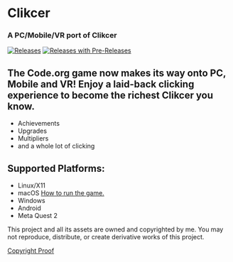 # Clikcer
### A PC/Mobile/VR port of Clikcer

[![Releases](https://img.shields.io/github/v/release/Blockyheadman/Clikcer)](https://github.com/Blockyheadman/Clikcer/releases)
[![Releases with Pre-Releases](https://img.shields.io/github/v/release/Blockyheadman/Clikcer?include_prereleases)](https://github.com/Blockyheadman/Clikcer/releases)
<!-- [![Clikcer on Quest 2](https://img.shields.io/badge/Get-On%20Oculus%20Store-blue)](https://www.oculus.com/experiences/quest/5507840142677277/) -->

## The Code.org game now makes its way onto PC, Mobile and VR! Enjoy a laid-back clicking experience to become the richest Clikcer you know.
* Achievements
* Upgrades
* Multipliers
* and a whole lot of clicking

## Supported Platforms:
* Linux/X11
* macOS [How to run the game.](https://docs.godotengine.org/en/3.5/tutorials/export/running_on_macos.html?highlight=macOS#app-is-signed-including-ad-hoc-signatures-but-not-notarized)
* Windows
* Android
* Meta Quest 2

This project and all its assets are owned and copyrighted by me. You may not reproduce, distribute, or create derivative works of this project.

[Copyright Proof](https://docs.github.com/en/repositories/managing-your-repositorys-settings-and-features/customizing-your-repository/licensing-a-repository#:~:text=You%27re%20under%20no%20obligation%20to%20choose%20a%20license.%20However%2C%20without%20a%20license%2C%20the%20default%20copyright%20laws%20apply%2C%20meaning%20that%20you%20retain%20all%20rights%20to%20your%20source%20code%20and%20no%20one%20may%20reproduce%2C%20distribute%2C%20or%20create%20derivative%20works%20from%20your%20work.)
